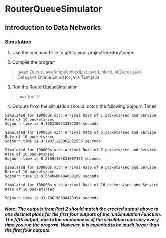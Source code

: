# RouterQueueSimulator
## Introduction to Data Networks ##

### Simulation ###

1. Use the command line to get to your projectDirectory\code.

2. Compile the program
> javac Queue.java SinglyLinkedList.java LinkedListQueue.java Data.java QueueSimulator.java Test.java

3. Run the RouterQueueSimulation
> java Test 2 

4. Outputs from the simulation should match the following Sojourn Times 
```
Simulated for 100000s with Arrival Rate of 1 packets/sec and Service Rate of 10 packets/sec:
Sojourn time is 0.1053200733887289 seconds

Simulated for 100000s with Arrival Rate of 5 packets/sec and Service Rate of 10 packets/sec:
Sojourn time is 0.14971128062822556 seconds

Simulated for 100000s with Arrival Rate of 7 packets/sec and Service Rate of 10 packets/sec:
Sojourn time is 0.21592158821007307 seconds

Simulated for 100000s with Arrival Rate of 9 packets/sec and Service Rate of 10 packets/sec:
Sojourn time is 0.5586680404088109 seconds

Simulated for 100000s with Arrival Rate of 10 packets/sec and Service Rate of 10 packets/sec:

Sojourn time is 31.786198308478394 seconds
```

##### Note: The outputs from Part 2 should match the exected output above to one decimal place for the first four outputs of the runSimulation Function. The fifth output, due to the randomness of the simulation can vary every time you run the program. However, it is expected to be much larger than the first four outputs.
